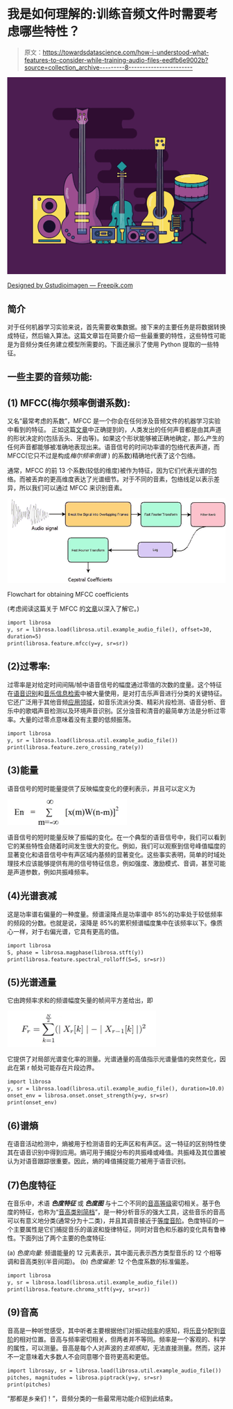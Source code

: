 # 我是如何理解的:训练音频文件时需要考虑哪些特性？

> 原文：<https://towardsdatascience.com/how-i-understood-what-features-to-consider-while-training-audio-files-eedfb6e9002b?source=collection_archive---------8----------------------->

![](img/9fe9c61743499247850841b150624f7d.png)

[Designed by Gstudioimagen — Freepik.com](http://freepik.com)

## **简介**

对于任何机器学习实验来说，首先需要收集数据。接下来的主要任务是将数据转换成特征，然后输入算法。这篇文章旨在简要介绍一些最重要的特性，这些特性可能是为音频分类任务建立模型所需要的。下面还展示了使用 Python 提取的一些特征。

## 一些主要的音频功能:

## **(1) MFCC(梅尔频率倒谱系数):**

又名“最常考虑的系数”，MFCC 是一个你会在任何涉及音频文件的机器学习实验中看到的特征。
正如这篇[文章](https://medium.com/prathena/the-dummys-guide-to-mfcc-aceab2450fd)中正确提到的，人类发出的任何声音都是由其声道的形状决定的(包括舌头、牙齿等)。如果这个形状能够被正确地确定，那么产生的任何声音都能够被准确地表现出来。语音信号的时间功率谱的包络代表声道，而 MFCC(它只不过是构成*梅尔频率倒谱* ) 的系数)精确地代表了这个包络。

通常，MFCC 的前 13 个系数(较低的维度)被作为特征，因为它们代表光谱的包络。而被丢弃的更高维度表达了光谱细节。对于不同的音素，包络线足以表示差异，所以我们可以通过 MFCC 来识别音素。

![](img/1873b76bac547733613499a8ef9faf61.png)

Flowchart for obtaining MFCC coefficients

(考虑阅读这篇关于 MFCC 的[文章](https://medium.com/prathena/the-dummys-guide-to-mfcc-aceab2450fd)以深入了解它。)

```
import librosa
y, sr = librosa.load(librosa.util.example_audio_file(), offset=30, duration=5)
print(librosa.feature.mfcc(y=y, sr=sr))
```

## **(2)过零率:**

过零率是对给定时间间隔/帧中语音信号的幅度通过零值的次数的度量。这个特征在[语音识别](https://en.wikipedia.org/wiki/Speech_recognition)和[音乐信息检索](https://en.wikipedia.org/wiki/Music_information_retrieval)中被大量使用，是对打击乐声音进行分类的关键特征。它还广泛用于其他音频[应用领域](https://www.sciencedirect.com/topics/computer-science/application-domain)，如音乐流派分类、精彩片段检测、语音分析、音乐中的歌唱声音检测以及环境声音识别。区分浊音和清音的最简单方法是分析过零率。大量的过零点意味着没有主要的低频振荡。

```
import librosa 
y, sr = librosa.load(librosa.util.example_audio_file())
print(librosa.feature.zero_crossing_rate(y))
```

## **(3)能量**

语音信号的短时能量提供了反映幅度变化的便利表示，并且可以定义为

![](img/71e667b005e7c6e2b6bce9d7a5cb55ab.png)

语音信号的短时能量反映了振幅的变化。在一个典型的语音信号中，我们可以看到它的某些特性会随着时间发生很大的变化。例如，我们可以观察到信号峰值幅度的显著变化和语音信号中有声区域内基频的显著变化。这些事实表明，简单的时域处理技术应该能够提供有用的信号特征信息，例如强度、激励模式、音调，甚至可能是声道参数，例如共振峰频率。

## (4)光谱衰减

这是功率谱右偏量的一种度量。频谱滚降点是功率谱中 85%的功率处于较低频率的频段的分数。也就是说，滚降是 85%的累积频谱幅度集中在该频率以下。像质心一样，对于右偏光谱，它具有更高的值。

```
import librosa
S, phase = librosa.magphase(librosa.stft(y))
print(librosa.feature.spectral_rolloff(S=S, sr=sr))
```

## (5)光谱通量

它由跨频率求和的频谱幅度矢量的帧间平方差给出，即

![](img/db1aebe556f9733852a526f4f903c61e.png)

它提供了对局部光谱变化率的测量。光谱通量的高值指示光谱量值的突然变化，因此在第 r 帧处可能存在片段边界。

```
import librosa
y, sr = librosa.load(librosa.util.example_audio_file(), duration=10.0)
onset_env = librosa.onset.onset_strength(y=y, sr=sr)
print(onset_env)
```

## (6)谱熵

在语音活动检测中，熵被用于检测语音的无声区和有声区。这一特征的区别特性使其在语音识别中得到应用。熵可用于捕捉分布的共振峰或峰值。共振峰及其位置被认为对语音跟踪很重要。因此，熵的峰值捕捉能力被用于语音识别。

## (7)色度特征

在音乐中，术语 ***色度特征*** 或 ***色度图*** 与十二个不同的[音高等级](https://en.wikipedia.org/wiki/Pitch_classes)密切相关。基于色度的特征，也称为“[音高类别简档](https://en.wikipedia.org/wiki/Harmonic_pitch_class_profiles)”，是一种分析音乐的强大工具，这些音乐的音高可以有意义地分类(通常分为十二类)，并且其调音接近于[等度音阶](https://en.wikipedia.org/wiki/Equal_temperament)。色度特征的一个主要属性是它们捕捉音乐的谐波和旋律特征，同时对音色和乐器的变化具有鲁棒性。下面列出了两个主要的色度特征:

(a) *色度向量:*
频谱能量的 12 元素表示，其中面元表示西方类型音乐的 12 个相等调和音高类别(半音间距)。
(b) *色度偏差:*
12 个色度系数的标准偏差。

```
import librosa
y, sr = librosa.load(librosa.util.example_audio_file())
print(librosa.feature.chroma_stft(y=y, sr=sr))
```

## (9)音高

音高是一种听觉感受，其中听者主要根据他们对振动[频率](https://en.wikipedia.org/wiki/Frequency)的感知，将[乐音](https://en.wikipedia.org/wiki/Musical_tone)分配到[音阶](https://en.wikipedia.org/wiki/Musical_scale)的相对位置。音高与频率密切相关，但两者并不等同。频率是一个客观的、科学的属性，可以测量。音高是每个人对声波的*主观感知*，无法直接测量。然而，这并不一定意味着大多数人不会同意哪个音符更高和更低。

```
import librosay, sr = librosa.load(librosa.util.example_audio_file())
pitches, magnitudes = librosa.piptrack(y=y, sr=sr)
print(pitches)
```

“那都是乡亲们！”，音频分类的一些最常用功能介绍到此结束。